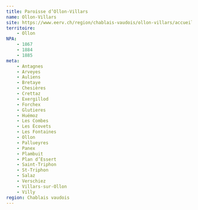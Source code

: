 ```yaml
---
title: Paroisse d’Ollon-Villars
name: Ollon-Villars
site: https://www.eerv.ch/region/chablais-vaudois/ollon-villars/accueil
territoire:
    - Ollon
NPA:
    - 1867
    - 1884
    - 1885
meta:
    - Antagnes
    - Arveyes
    - Auliens
    - Bretaye
    - Chesières
    - Crettaz
    - Exergillod
    - Forchex
    - Glutieres
    - Huémoz
    - Les Combes
    - Les Écovets
    - Les Fontaines
    - Ollon
    - Pallueyres
    - Panex
    - Plambuit
    - Plan d’Essert
    - Saint-Triphon
    - St-Triphon
    - Salaz
    - Verschiez
    - Villars-sur-Ollon
    - Villy
region: Chablais vaudois
---
```

